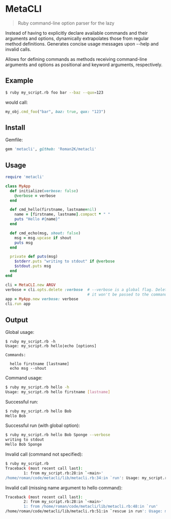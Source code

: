 # MetaCLI

> Ruby command-line option parser for the lazy

Instead of having to explicitly declare available commands and their arguments
and options, dynamically extrapolates those from regular method definitions.
Generates concise usage messages upon --help and invalid calls.

Allows for defining commands as methods receiving command-line arguments and
options as positional and keyword arguments, respectively.

## Example

```sh
$ ruby my_script.rb foo bar --baz --qux=123
```

would call:

```ruby
my_obj.cmd_foo("bar", baz: true, qux: "123")
```

## Install

Gemfile:

```ruby
gem 'metacli', github: 'Roman2K/metacli'
```

## Usage

```ruby
require 'metacli'

class MyApp
  def initialize(verbose: false)
    @verbose = verbose
  end

  def cmd_hello(firstname, lastname=nil)
    name = [firstname, lastname].compact * " "
    puts "Hello #{name}"
  end

  def cmd_echo(msg, shout: false)
    msg = msg.upcase if shout
    puts msg
  end

  private def puts(msg)
    $stderr.puts "writing to stdout" if @verbose
    $stdout.puts msg
  end
end

cli = MetaCLI.new ARGV
verbose = cli.opts.delete :verbose  # --verbose is a global flag. Delete it so
                                    # it won't be passed to the command
app = MyApp.new verbose: verbose
cli.run app
```

## Output

Global usage:

```
$ ruby my_script.rb -h
Usage: my_script.rb hello|echo [options]

Commands:

  hello firstname [lastname]
  echo msg --shout

```

Command usage:

```sh
$ ruby my_script.rb hello -h
Usage: my_script.rb hello firstname [lastname]
```

Successful run:

```sh
$ ruby my_script.rb hello Bob
Hello Bob
```

Successful run (with global option):

```sh
$ ruby my_script.rb hello Bob Sponge --verbose
writing to stdout
Hello Bob Sponge
```

Invalid call (command not specified):

```sh
$ ruby my_script.rb
Traceback (most recent call last):
        1: from my_script.rb:28:in `<main>'
/home/roman/code/metacli/lib/metacli.rb:34:in `run': Usage: my_script.rb hello|echo [options] (ArgumentError)
```

Invalid call (missing name argument to hello command):

```sh
Traceback (most recent call last):
        2: from my_script.rb:28:in `<main>'
        1: from /home/roman/code/metacli/lib/metacli.rb:48:in `run'
/home/roman/code/metacli/lib/metacli.rb:51:in `rescue in run': Usage: my_script.rb hello firstname [lastname] (ArgumentError)
```
